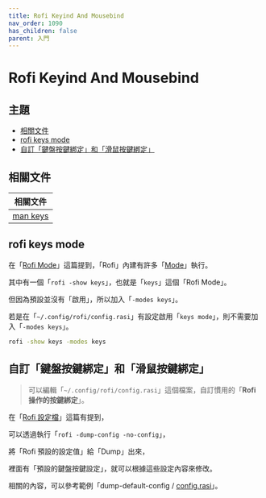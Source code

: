 ```yaml
---
title: Rofi Keyind And Mousebind
nav_order: 1090
has_children: false
parent: 入門
---
```



# Rofi Keyind And Mousebind




## 主題

* [相關文件](#相關文件)
* [rofi keys mode](#rofi-keys-mode)
* [自訂「鍵盤按鍵綁定」和「滑鼠按鍵綁定」](#自訂鍵盤按鍵綁定和滑鼠按鍵綁定)




## 相關文件

| 相關文件 |
| ------- |
| [man keys](https://github.com/davatorium/rofi/blob/next/doc/rofi-keys.5.markdown) |




## rofi keys mode

在「[Rofi Mode](https://samwhelp.github.io/note-about-rofi/read/start/rofi-mode.html)」這篇提到，「Rofi」內建有許多「[Mode](https://github.com/davatorium/rofi/blob/next/doc/rofi.1.markdown#available-modes)」執行。

其中有一個「`rofi -show keys`」，也就是「`keys`」這個「Rofi Mode」。

但因為預設並沒有「啟用」，所以加入「`-modes keys`」。

若是在「`~/.config/rofi/config.rasi`」有設定啟用「`keys mode`」，則不需要加入「`-modes keys`」。

``` sh
rofi -show keys -modes keys
```




## 自訂「鍵盤按鍵綁定」和「滑鼠按鍵綁定」

> 可以編輯「`~/.config/rofi/config.rasi`」這個檔案，自訂慣用的「**Rofi操作的按鍵綁定**」。

在「[Rofi 設定檔](https://samwhelp.github.io/note-about-rofi/read/start/config-file.html#dump-config)」這篇有提到，

可以透過執行「`rofi -dump-config -no-config`」，

將「Rofi 預設的設定值」給「Dump」出來，

裡面有「預設的鍵盤按鍵設定」，就可以根據這些設定內容來修改。

相關的內容，可以參考範例「dump-default-config / [config.rasi](https://github.com/samwhelp/note-about-rofi/blob/demo/_demo/quick-start/dump/config/Default/config.rasi#L67-L142)」。


